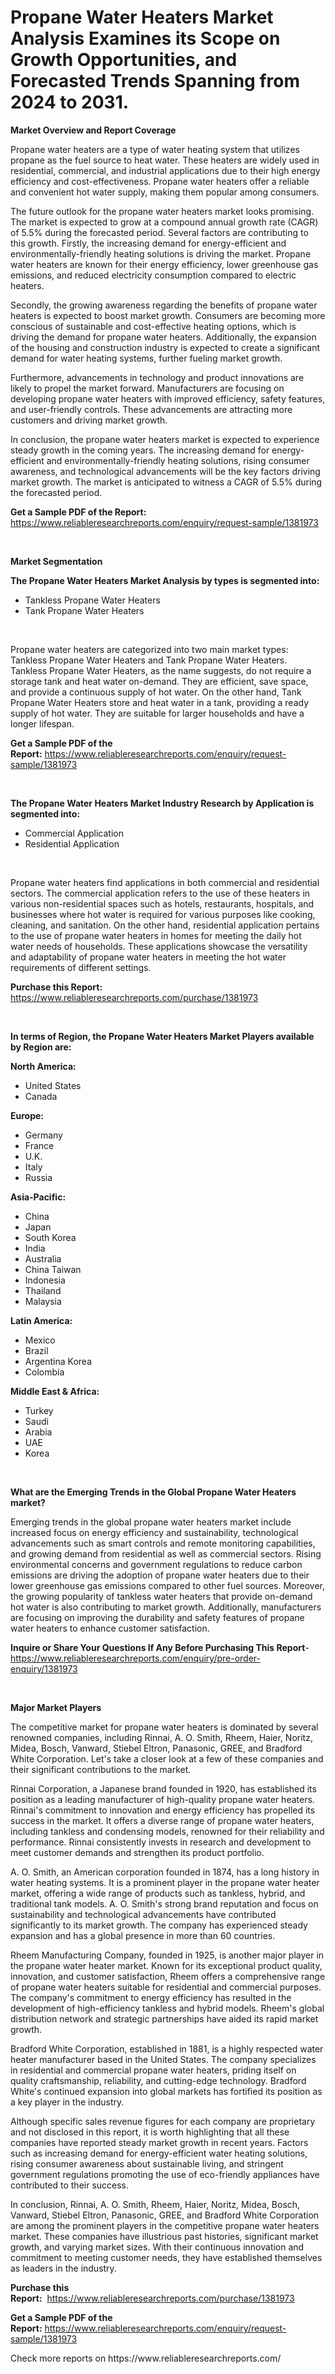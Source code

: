 <p><h1>Propane Water Heaters Market Analysis Examines its Scope on Growth Opportunities, and Forecasted Trends Spanning from 2024 to 2031.</h1></p><p><strong>Market Overview and Report Coverage</strong></p>
<p><p>Propane water heaters are a type of water heating system that utilizes propane as the fuel source to heat water. These heaters are widely used in residential, commercial, and industrial applications due to their high energy efficiency and cost-effectiveness. Propane water heaters offer a reliable and convenient hot water supply, making them popular among consumers.</p><p>The future outlook for the propane water heaters market looks promising. The market is expected to grow at a compound annual growth rate (CAGR) of 5.5% during the forecasted period. Several factors are contributing to this growth. Firstly, the increasing demand for energy-efficient and environmentally-friendly heating solutions is driving the market. Propane water heaters are known for their energy efficiency, lower greenhouse gas emissions, and reduced electricity consumption compared to electric heaters.</p><p>Secondly, the growing awareness regarding the benefits of propane water heaters is expected to boost market growth. Consumers are becoming more conscious of sustainable and cost-effective heating options, which is driving the demand for propane water heaters. Additionally, the expansion of the housing and construction industry is expected to create a significant demand for water heating systems, further fueling market growth.</p><p>Furthermore, advancements in technology and product innovations are likely to propel the market forward. Manufacturers are focusing on developing propane water heaters with improved efficiency, safety features, and user-friendly controls. These advancements are attracting more customers and driving market growth.</p><p>In conclusion, the propane water heaters market is expected to experience steady growth in the coming years. The increasing demand for energy-efficient and environmentally-friendly heating solutions, rising consumer awareness, and technological advancements will be the key factors driving market growth. The market is anticipated to witness a CAGR of 5.5% during the forecasted period.</p></p>
<p><strong>Get a Sample PDF of the Report:</strong> <a href="https://www.reliableresearchreports.com/enquiry/request-sample/1381973">https://www.reliableresearchreports.com/enquiry/request-sample/1381973</a></p>
<p>&nbsp;</p>
<p><strong>Market Segmentation</strong></p>
<p><strong>The Propane Water Heaters Market Analysis by types is segmented into:</strong></p>
<p><ul><li>Tankless Propane Water Heaters</li><li>Tank Propane Water Heaters</li></ul></p>
<p>&nbsp;</p>
<p><p>Propane water heaters are categorized into two main market types: Tankless Propane Water Heaters and Tank Propane Water Heaters. Tankless Propane Water Heaters, as the name suggests, do not require a storage tank and heat water on-demand. They are efficient, save space, and provide a continuous supply of hot water. On the other hand, Tank Propane Water Heaters store and heat water in a tank, providing a ready supply of hot water. They are suitable for larger households and have a longer lifespan.</p></p>
<p><strong>Get a Sample PDF of the Report:</strong>&nbsp;<a href="https://www.reliableresearchreports.com/enquiry/request-sample/1381973">https://www.reliableresearchreports.com/enquiry/request-sample/1381973</a></p>
<p>&nbsp;</p>
<p><strong>The Propane Water Heaters Market Industry Research by Application is segmented into:</strong></p>
<p><ul><li>Commercial Application</li><li>Residential Application</li></ul></p>
<p>&nbsp;</p>
<p><p>Propane water heaters find applications in both commercial and residential sectors. The commercial application refers to the use of these heaters in various non-residential spaces such as hotels, restaurants, hospitals, and businesses where hot water is required for various purposes like cooking, cleaning, and sanitation. On the other hand, residential application pertains to the use of propane water heaters in homes for meeting the daily hot water needs of households. These applications showcase the versatility and adaptability of propane water heaters in meeting the hot water requirements of different settings.</p></p>
<p><strong>Purchase this Report:</strong>&nbsp; <a href="https://www.reliableresearchreports.com/purchase/1381973">https://www.reliableresearchreports.com/purchase/1381973</a></p>
<p>&nbsp;</p>
<p><strong>In terms of Region, the Propane Water Heaters Market Players available by Region are:</strong></p>
<p>
    <p> <strong> North America: </strong>
        <ul>
            <li>United States</li>
            <li>Canada</li>
        </ul>
        </p> 
    <p> <strong> Europe: </strong>
        <ul>
            <li>Germany</li>
            <li>France</li>
            <li>U.K.</li>
            <li>Italy</li>
            <li>Russia</li>
        </ul>
        </p> 
    <p> <strong> Asia-Pacific: </strong>
        <ul>
            <li>China</li>
            <li>Japan</li>
            <li>South Korea</li>
            <li>India</li>
            <li>Australia</li>
            <li>China Taiwan</li>
            <li>Indonesia</li>
            <li>Thailand</li>
            <li>Malaysia</li>
        </ul>
        </p> 
    <p> <strong> Latin America: </strong>
        <ul>
            <li>Mexico</li>
            <li>Brazil</li>
            <li>Argentina Korea</li>
            <li>Colombia</li>
        </ul>
        </p> 
    <p> <strong> Middle East & Africa: </strong>
        <ul>
            <li>Turkey</li>
            <li>Saudi</li>
            <li>Arabia</li>
            <li>UAE</li>
            <li>Korea</li>
        </ul>
    </p>
    </p>
<p>&nbsp;</p>
<p><strong>What are the Emerging Trends in the Global Propane Water Heaters market?</strong></p>
<p><p>Emerging trends in the global propane water heaters market include increased focus on energy efficiency and sustainability, technological advancements such as smart controls and remote monitoring capabilities, and growing demand from residential as well as commercial sectors. Rising environmental concerns and government regulations to reduce carbon emissions are driving the adoption of propane water heaters due to their lower greenhouse gas emissions compared to other fuel sources. Moreover, the growing popularity of tankless water heaters that provide on-demand hot water is also contributing to market growth. Additionally, manufacturers are focusing on improving the durability and safety features of propane water heaters to enhance customer satisfaction.</p></p>
<p><strong>Inquire or Share Your Questions If Any Before Purchasing This Report</strong>- <a href="https://www.reliableresearchreports.com/enquiry/pre-order-enquiry/1381973">https://www.reliableresearchreports.com/enquiry/pre-order-enquiry/1381973</a></p>
<p>&nbsp;</p>
<p><strong>Major Market Players</strong></p>
<p><p>The competitive market for propane water heaters is dominated by several renowned companies, including Rinnai, A. O. Smith, Rheem, Haier, Noritz, Midea, Bosch, Vanward, Stiebel Eltron, Panasonic, GREE, and Bradford White Corporation. Let's take a closer look at a few of these companies and their significant contributions to the market.</p><p>Rinnai Corporation, a Japanese brand founded in 1920, has established its position as a leading manufacturer of high-quality propane water heaters. Rinnai's commitment to innovation and energy efficiency has propelled its success in the market. It offers a diverse range of propane water heaters, including tankless and condensing models, renowned for their reliability and performance. Rinnai consistently invests in research and development to meet customer demands and strengthen its product portfolio.</p><p>A. O. Smith, an American corporation founded in 1874, has a long history in water heating systems. It is a prominent player in the propane water heater market, offering a wide range of products such as tankless, hybrid, and traditional tank models. A. O. Smith's strong brand reputation and focus on sustainability and technological advancements have contributed significantly to its market growth. The company has experienced steady expansion and has a global presence in more than 60 countries.</p><p>Rheem Manufacturing Company, founded in 1925, is another major player in the propane water heater market. Known for its exceptional product quality, innovation, and customer satisfaction, Rheem offers a comprehensive range of propane water heaters suitable for residential and commercial purposes. The company's commitment to energy efficiency has resulted in the development of high-efficiency tankless and hybrid models. Rheem's global distribution network and strategic partnerships have aided its rapid market growth.</p><p>Bradford White Corporation, established in 1881, is a highly respected water heater manufacturer based in the United States. The company specializes in residential and commercial propane water heaters, priding itself on quality craftsmanship, reliability, and cutting-edge technology. Bradford White's continued expansion into global markets has fortified its position as a key player in the industry.</p><p>Although specific sales revenue figures for each company are proprietary and not disclosed in this report, it is worth highlighting that all these companies have reported steady market growth in recent years. Factors such as increasing demand for energy-efficient water heating solutions, rising consumer awareness about sustainable living, and stringent government regulations promoting the use of eco-friendly appliances have contributed to their success.</p><p>In conclusion, Rinnai, A. O. Smith, Rheem, Haier, Noritz, Midea, Bosch, Vanward, Stiebel Eltron, Panasonic, GREE, and Bradford White Corporation are among the prominent players in the competitive propane water heaters market. These companies have illustrious past histories, significant market growth, and varying market sizes. With their continuous innovation and commitment to meeting customer needs, they have established themselves as leaders in the industry.</p></p>
<p><strong>Purchase this Report:</strong>&nbsp;&nbsp;<a href="https://www.reliableresearchreports.com/purchase/1381973">https://www.reliableresearchreports.com/purchase/1381973</a></p>
<p></p>
<p><strong>Get a Sample PDF of the Report:</strong>&nbsp;<a href="https://www.reliableresearchreports.com/enquiry/request-sample/1381973">https://www.reliableresearchreports.com/enquiry/request-sample/1381973</a></p>
<p>Check more reports on https://www.reliableresearchreports.com/</p>